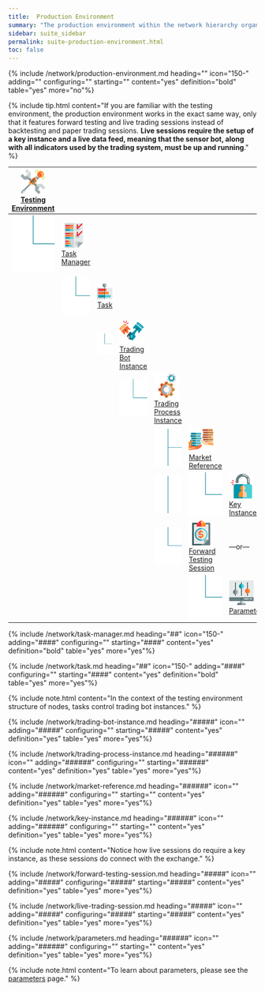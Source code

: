 ```yaml
---
title:  Production Environment
summary: "The production environment within the network hierarchy organizes your strategy-deployment resources, grouping tasks, and associated forward testing and live trading sessions."
sidebar: suite_sidebar
permalink: suite-production-environment.html
toc: false
---
```


{% include /network/production-environment.md heading="" icon="150-" adding="" configuring="" starting="" content="yes" definition="bold" table="yes" more="no"%}

{% include tip.html content="If you are familiar with the testing environment, the production environment works in the exact same way, only that it features forward testing and live trading sessions instead of backtesting and paper trading sessions. **Live sessions require the setup of a key instance and a live data feed, meaning that the sensor bot, along with all indicators used by the trading system, must be up and running**." %}

<table class='hierarchyTable'><thead><tr><th><a href='#testing-environment' data-toggle='tooltip' data-original-title='{{site.data.network.testing_environment}}'><img src='images/icons/testing-environment.png' /><br />Testing Environment</a></th><th></th><th></th><th></th><th></th><th></th><th></th><th></th><th></th><th></th></tr></thead><tbody>
<tr><td><img src='images/icons/tree-connector-elbow.png' /></td><td><a href='#task-manager' data-toggle='tooltip' data-original-title='{{site.data.network.task_manager}}'><img src='images/icons/task-manager.png' /><br />Task Manager</a></td><td></td><td></td><td></td><td></td><td></td><td></td><td></td><td></td></tr>
<tr><td></td><td><img src='images/icons/tree-connector-elbow.png' /></td><td><a href='#task' data-toggle='tooltip' data-original-title='{{site.data.network.task}}'><img src='images/icons/task.png' /><br />Task</a></td><td></td><td></td><td></td><td></td><td></td><td></td><td></td></tr>
<tr><td></td><td></td><td><img src='images/icons/tree-connector-elbow.png' /></td><td><a href='#trading-bot-instance' data-toggle='tooltip' data-original-title='{{site.data.network.trading_bot_instance}}'><img src='images/icons/trading-bot-instance.png' /><br />Trading Bot Instance</a></td><td></td><td></td><td></td><td></td><td></td><td></td></tr>
<tr><td></td><td></td><td></td><td><img src='images/icons/tree-connector-elbow.png' /></td><td><a href='#trading-process-instance' data-toggle='tooltip' data-original-title='{{site.data.network.trading_process_instance}}'><img src='images/icons/trading-process-instance.png' /><br />Trading Process Instance</a></td><td></td><td></td><td></td><td></td><td></td></tr>
<tr><td></td><td></td><td></td><td></td><td><img src='images/icons/tree-connector-fork.png' /></td><td><a href='#market-reference' data-toggle='tooltip' data-original-title='{{site.data.network.market_reference}}'><img src='images/icons/market-reference.png' /><br />Market Reference</a></td><td></td><td></td><td></td><td></td></tr>
<tr><td></td><td></td><td></td><td></td><td><img src='images/icons/tree-connector-line.png' /></td><td><img src='images/icons/tree-connector-elbow.png' /></td><td><a href='#key-instance' data-toggle='tooltip' data-original-title='{{site.data.trading_system.key_instance}}'><img src='images/icons/key-instance.png' /><br />Key Instance</a></td><td></td><td></td><td></td></tr>
<tr><td></td><td></td><td></td><td></td><td><img src='images/icons/tree-connector-elbow.png' /></td><td><a href='#forward-testing-session' data-toggle='tooltip' data-original-title='{{site.data.network.forward_testing_session}}'><img src='images/icons/forward-testing-session.png' /><br />Forward Testing Session</a></td><td>&mdash;or&mdash;</td><td><a href='#live-trading-session' data-toggle='tooltip' data-original-title='{{site.data.network.live_trading_session}}'><img src='images/icons/live-trading-session.png' /><br />Live Trading Session</a></td><td></td><td></td></tr>
<tr><td></td><td></td><td></td><td></td><td></td><td><img src='images/icons/tree-connector-elbow.png' /></td><td><a href='#parameters' data-toggle='tooltip' data-original-title='{{site.data.trading_system.parameters}}'><img src='images/icons/parameters.png' /><br />Parameters</a></td><td></td><td></td><td></td></tr></tbody></table>

{% include /network/task-manager.md heading="##" icon="150-" adding="####" configuring="" starting="####" content="yes" definition="bold" table="yes" more="yes"%}

{% include /network/task.md heading="##" icon="150-" adding="####" configuring="" starting="####" content="yes" definition="bold" table="yes" more="yes"%}

{% include note.html content="In the context of the testing environment structure of nodes, tasks control trading bot instances." %}

{% include /network/trading-bot-instance.md heading="#####" icon="" adding="#####" configuring="" starting="#####" content="yes" definition="yes" table="yes" more="yes"%}

{% include /network/trading-process-instance.md heading="######" icon="" adding="######" configuring="" starting="######" content="yes" definition="yes" table="yes" more="yes"%}

{% include /network/market-reference.md heading="######" icon="" adding="######" configuring="" starting="" content="yes" definition="yes" table="yes" more="yes"%}

{% include /network/key-instance.md heading="######" icon="" adding="######" configuring="" starting="" content="yes" definition="yes" table="yes" more="yes"%}

{% include note.html content="Notice how live sessions do require a key instance, as these sessions do connect with the exchange." %}

{% include /network/forward-testing-session.md heading="#####" icon="" adding="#####" configuring="#####" starting="#####" content="yes" definition="yes" table="yes" more="yes"%}

{% include /network/live-trading-session.md heading="#####" icon="" adding="#####" configuring="#####" starting="#####" content="yes" definition="yes" table="yes" more="yes"%}

{% include /network/parameters.md heading="######" icon="" adding="######" configuring="" starting="" content="yes" definition="yes" table="yes" more="yes"%}

{% include note.html content="To learn about parameters, please see the <a href='suite-parameters.html'>parameters</a> page." %}
